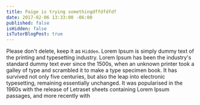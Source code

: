 ```yaml
---
title: Paige is trying somethingdffdfdfdf
date: 2017-02-06 13:33:00 -06:00
published: false
isHidden: false
isTutorBlogPost: true
---
```


Please don't delete, keep it as `Hidden`. Lorem Ipsum is simply dummy text of the printing and typesetting industry. Lorem Ipsum has been the industry's standard dummy text ever since the 1500s, when an unknown printer took a galley of type and scrambled it to make a type specimen book. It has survived not only five centuries, but also the leap into electronic typesetting, remaining essentially unchanged. It was popularised in the 1960s with the release of Letraset sheets containing Lorem Ipsum passages, and more recently with
